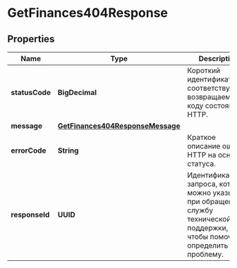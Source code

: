

# GetFinances404Response


## Properties

| Name | Type | Description | Notes |
|------------ | ------------- | ------------- | -------------|
|**statusCode** | **BigDecimal** | Короткий идентификатор, соответствующий возвращаемому коду состояния HTTP. |  |
|**message** | [**GetFinances404ResponseMessage**](GetFinances404ResponseMessage.md) |  |  [optional] |
|**errorCode** | **String** | Краткое описание ошибки HTTP на основе статуса. |  |
|**responseId** | **UUID** | Идентификатор запроса, который можно указывать при обращении в службу технической поддержки, чтобы помочь определить проблему. |  |



